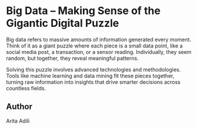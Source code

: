 # Big Data – Making Sense of the Gigantic Digital Puzzle

Big data refers to massive amounts of information generated every moment. Think of it as a giant puzzle where each piece is a small data point, like a social media post, a transaction, or a sensor reading. Individually, they seem random, but together, they reveal meaningful patterns.

Solving this puzzle involves advanced technologies and methodologies. Tools like machine learning and data mining fit these pieces together, turning raw information into insights that drive smarter decisions across countless fields. 


## Author
Arita Adili
